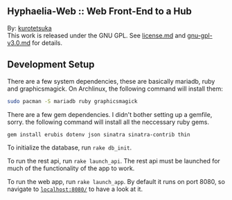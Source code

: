 ## Hyphaelia-Web :: Web Front-End to a Hub ##

By: [kurotetsuka](github.com/kurotetsuka)  
This work is released under the GNU GPL. See [license.md](license.md) and [gnu-gpl-v3.0.md](legal/gnu-gpl-v3.0.md) for details.

## Development Setup
There are a few system dependencies, these are basically mariadb, ruby and graphicsmagick. On Archlinux, the following command will install them:
```bash
sudo pacman -S mariadb ruby graphicsmagick
```

There are a few gem dependencies. I didn't bother setting up a gemfile, sorry. the following command will install all the neccessary ruby gems.
```bash
gem install erubis dotenv json sinatra sinatra-contrib thin
```

To initialize the database, run `rake db_init`.

To run the rest api, run `rake launch_api`. The rest api must be launched for much of the functionality of the app to work.

To run the web app, run `rake launch_app`. By default it runs on port 8080, so navigate to [`localhost:8080/`](http://localhost:8080/) to have a look at it.
